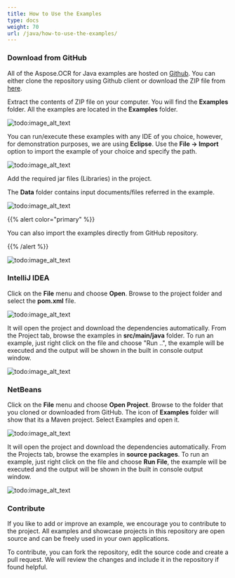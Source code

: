 ```yaml
---
title: How to Use the Examples
type: docs
weight: 70
url: /java/how-to-use-the-examples/
---
```


### **Download from GitHub**
All of the Aspose.OCR for Java examples are hosted on [Github](https://github.com/aspose-ocr/Aspose.OCR-for-Java). You can either clone the repository using Github client or download the ZIP file from [here](https://github.com/aspose-ocr/Aspose.OCR-for-Java/archive/master.zip).

Extract the contents of ZIP file on your computer. You will find the **Examples** folder. All the examples are located in the **Examples** folder.

![todo:image_alt_text](how-to-use-the-examples_1.jpg)

You can run/execute these examples with any IDE of you choice, however, for demonstration purposes, we are using **Eclipse**. Use the **File -> Import** option to import the example of your choice and specify the path.

![todo:image_alt_text](how-to-use-the-examples_2.jpg)

Add the required jar files (Libraries) in the project.

The **Data** folder contains input documents/files referred in the example.

![todo:image_alt_text](how-to-use-the-examples_3.jpg)

{{% alert color="primary" %}} 

You can also import the examples directly from GitHub repository.

{{% /alert %}} 

![todo:image_alt_text](how-to-use-the-examples_4.jpg)
### **IntelliJ IDEA**
Click on the **File** menu and choose **Open**. Browse to the project folder and select the **pom.xml** file.

![todo:image_alt_text](how-to-use-the-examples_5.png)

It will open the project and download the dependencies automatically. From the Project tab, browse the examples in **src/main/java** folder. To run an example, just right click on the file and choose "Run ..", the example will be executed and the output will be shown in the built in console output window.

![todo:image_alt_text](how-to-use-the-examples_6.png)
### **NetBeans**
Click on the **File** menu and choose **Open Project**. Browse to the folder that you cloned or downloaded from GitHub. The icon of **Examples** folder will show that its a Maven project. Select Examples and open it.

![todo:image_alt_text](how-to-use-the-examples_7.png)

It will open the project and download the dependencies automatically. From the Projects tab, browse the examples in **source packages**. To run an example, just right click on the file and choose **Run File**, the example will be executed and the output will be shown in the built in console output window.

![todo:image_alt_text](how-to-use-the-examples_8.png)
### **Contribute**
If you like to add or improve an example, we encourage you to contribute to the project. All examples and showcase projects in this repository are open source and can be freely used in your own applications.

To contribute, you can fork the repository, edit the source code and create a pull request. We will review the changes and include it in the repository if found helpful.
